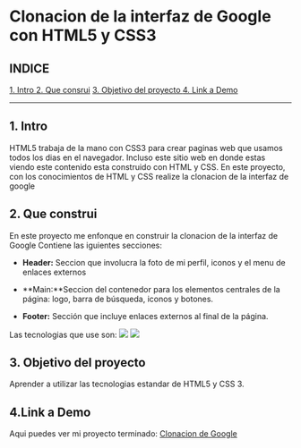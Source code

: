 # Clonacion de la interfaz de Google con HTML5 y CSS3

## **INDICE**

[1. Intro ](#)
[2. Que consrui](#)
[3. Objetivo del proyecto ](#)
[4. Link a Demo](#)

****

## 1. Intro
HTML5 trabaja de la mano con CSS3 para crear paginas web que usamos todos los dias en el navegador. Incluso este sitio web en donde estas viendo este contenido esta construido con HTML y CSS. En este proyecto, con los conocimientos de HTML y CSS realize la clonacion de la interfaz de google

## 2. Que construi
En este proyecto me enfonque en construir la clonacion de la interfaz de Google
Contiene las iguientes secciones:

* **Header:** Seccion que involucra la foto de mi perfil, iconos y el menu de enlaces externos
  
*  **Main:**Seccion del contenedor para los elementos centrales de la página: logo, barra de búsqueda, iconos y botones.

* **Footer:** Sección que incluye enlaces externos al final de la página.

Las tecnologias que use son:
<img src="https://img.shields.io/badge/CSS3-1572B6?style=for-the-badge&logo=css3&logoColor=white"/>
<img src="https://img.shields.io/badge/HTML5-E34F26?style=for-the-badge&logo=html5&logoColor=white"/>

## 3. Objetivo del proyecto
Aprender a utilizar las tecnologias estandar de HTML5 y CSS 3.

## 4.Link a Demo
Aqui puedes ver mi proyecto terminado: 
[Clonacion de Google](clon-google-pv4zv0jvu-ilse-cervantes.vercel.app)
